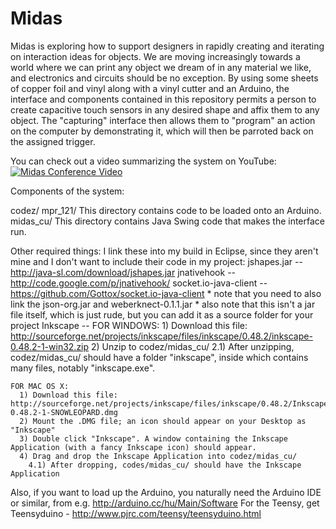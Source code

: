 Midas
=====

Midas is exploring how to support designers in rapidly creating and
iterating on interaction ideas for objects.  We are moving increasingly
towards a world where we can print any object we dream of in any material
we like, and electronics and circuits should be no exception.  By using
some sheets of copper foil and vinyl along with a vinyl cutter and an Arduino,
the interface and components contained in this repository permits a person
to create capacitive touch sensors in any desired shape and affix them to any
object.  The "capturing" interface then allows them to "program" an action
on the computer by demonstrating it, which will then be parroted back on the
assigned trigger.

You can check out a video summarizing the system on YouTube:
[![Midas Conference Video](https://img.youtube.com/vi/lS60AH2_Pbs/0.jpg)](https://www.youtube.com/watch?v=lS60AH2_Pbs)



Components of the system:

codez/
  mpr\_121/
    This directory contains code to be loaded onto an Arduino.
  midas\_cu/
    This directory contains Java Swing code that makes the interface run.


Other required things:
  I link these into my build in Eclipse, since they aren't mine and I don't
want to include their code in my project:
  jshapes.jar -- http://java-sl.com/download/jshapes.jar
  jnativehook -- http://code.google.com/p/jnativehook/
  socket.io-java-client -- https://github.com/Gottox/socket.io-java-client
    * note that you need to also link the json-org.jar and weberknect-0.1.1.jar
    * also note that this isn't a jar file itself, which is just rude, but
      you can add it as a source folder for your project
  Inkscape --
    FOR WINDOWS:
    1) Download this file: http://sourceforge.net/projects/inkscape/files/inkscape/0.48.2/inkscape-0.48.2-1-win32.zip
    2) Unzip to codez/midas_cu/
      2.1) After unzipping, codez/midas_cu/ should have a folder "inkscape", inside which contains many files, notably "inkscape.exe".
  
    FOR MAC OS X:
      1) Download this file: http://sourceforge.net/projects/inkscape/files/inkscape/0.48.2/Inkscape-0.48.2-1-SNOWLEOPARD.dmg
      2) Mount the .DMG file; an icon should appear on your Desktop as "Inkscape"
      3) Double click "Inkscape". A window containing the Inkscape Application (with a fancy Inkscape icon) should appear.
      4) Drag and drop the Inkscape Application into codez/midas_cu/
        4.1) After dropping, codes/midas_cu/ should have the Inkscape Application

  Also, if you want to load up the Arduino, you naturally need the Arduino IDE
or similar, from e.g. http://arduino.cc/hu/Main/Software
  For the Teensy, get Teensyduino - http://www.pjrc.com/teensy/teensyduino.html
